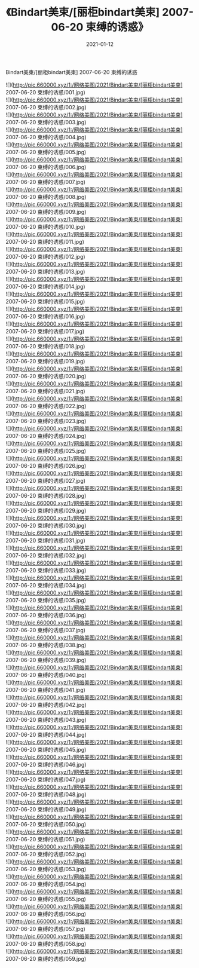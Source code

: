 ﻿---
layout: post
title:  《Bindart美束/[丽柜bindart美束] 2007-06-20 束缚的诱惑》
date:   2021-01-12
img: http://pic.660000.xyz/1:/网络美图/2021/Bindart美束/[丽柜bindart美束] 2007-06-20 束缚的诱惑/000.jpg
categories: [美女, 清纯, 唯美]
---

Bindart美束/[丽柜bindart美束] 2007-06-20 束缚的诱惑

 ![](http://pic.660000.xyz/1:/网络美图/2021/Bindart美束/[丽柜bindart美束] 2007-06-20 束缚的诱惑/001.jpg) <br>![](http://pic.660000.xyz/1:/网络美图/2021/Bindart美束/[丽柜bindart美束] 2007-06-20 束缚的诱惑/002.jpg) <br>![](http://pic.660000.xyz/1:/网络美图/2021/Bindart美束/[丽柜bindart美束] 2007-06-20 束缚的诱惑/003.jpg) <br>![](http://pic.660000.xyz/1:/网络美图/2021/Bindart美束/[丽柜bindart美束] 2007-06-20 束缚的诱惑/004.jpg) <br>![](http://pic.660000.xyz/1:/网络美图/2021/Bindart美束/[丽柜bindart美束] 2007-06-20 束缚的诱惑/005.jpg) <br>![](http://pic.660000.xyz/1:/网络美图/2021/Bindart美束/[丽柜bindart美束] 2007-06-20 束缚的诱惑/006.jpg) <br>![](http://pic.660000.xyz/1:/网络美图/2021/Bindart美束/[丽柜bindart美束] 2007-06-20 束缚的诱惑/007.jpg) <br>![](http://pic.660000.xyz/1:/网络美图/2021/Bindart美束/[丽柜bindart美束] 2007-06-20 束缚的诱惑/008.jpg) <br>![](http://pic.660000.xyz/1:/网络美图/2021/Bindart美束/[丽柜bindart美束] 2007-06-20 束缚的诱惑/009.jpg) <br>![](http://pic.660000.xyz/1:/网络美图/2021/Bindart美束/[丽柜bindart美束] 2007-06-20 束缚的诱惑/010.jpg) <br>![](http://pic.660000.xyz/1:/网络美图/2021/Bindart美束/[丽柜bindart美束] 2007-06-20 束缚的诱惑/011.jpg) <br>![](http://pic.660000.xyz/1:/网络美图/2021/Bindart美束/[丽柜bindart美束] 2007-06-20 束缚的诱惑/012.jpg) <br>![](http://pic.660000.xyz/1:/网络美图/2021/Bindart美束/[丽柜bindart美束] 2007-06-20 束缚的诱惑/013.jpg) <br>![](http://pic.660000.xyz/1:/网络美图/2021/Bindart美束/[丽柜bindart美束] 2007-06-20 束缚的诱惑/014.jpg) <br>![](http://pic.660000.xyz/1:/网络美图/2021/Bindart美束/[丽柜bindart美束] 2007-06-20 束缚的诱惑/015.jpg) <br>![](http://pic.660000.xyz/1:/网络美图/2021/Bindart美束/[丽柜bindart美束] 2007-06-20 束缚的诱惑/016.jpg) <br>![](http://pic.660000.xyz/1:/网络美图/2021/Bindart美束/[丽柜bindart美束] 2007-06-20 束缚的诱惑/017.jpg) <br>![](http://pic.660000.xyz/1:/网络美图/2021/Bindart美束/[丽柜bindart美束] 2007-06-20 束缚的诱惑/018.jpg) <br>![](http://pic.660000.xyz/1:/网络美图/2021/Bindart美束/[丽柜bindart美束] 2007-06-20 束缚的诱惑/019.jpg) <br>![](http://pic.660000.xyz/1:/网络美图/2021/Bindart美束/[丽柜bindart美束] 2007-06-20 束缚的诱惑/020.jpg) <br>![](http://pic.660000.xyz/1:/网络美图/2021/Bindart美束/[丽柜bindart美束] 2007-06-20 束缚的诱惑/021.jpg) <br>![](http://pic.660000.xyz/1:/网络美图/2021/Bindart美束/[丽柜bindart美束] 2007-06-20 束缚的诱惑/022.jpg) <br>![](http://pic.660000.xyz/1:/网络美图/2021/Bindart美束/[丽柜bindart美束] 2007-06-20 束缚的诱惑/023.jpg) <br>![](http://pic.660000.xyz/1:/网络美图/2021/Bindart美束/[丽柜bindart美束] 2007-06-20 束缚的诱惑/024.jpg) <br>![](http://pic.660000.xyz/1:/网络美图/2021/Bindart美束/[丽柜bindart美束] 2007-06-20 束缚的诱惑/025.jpg) <br>![](http://pic.660000.xyz/1:/网络美图/2021/Bindart美束/[丽柜bindart美束] 2007-06-20 束缚的诱惑/026.jpg) <br>![](http://pic.660000.xyz/1:/网络美图/2021/Bindart美束/[丽柜bindart美束] 2007-06-20 束缚的诱惑/027.jpg) <br>![](http://pic.660000.xyz/1:/网络美图/2021/Bindart美束/[丽柜bindart美束] 2007-06-20 束缚的诱惑/028.jpg) <br>![](http://pic.660000.xyz/1:/网络美图/2021/Bindart美束/[丽柜bindart美束] 2007-06-20 束缚的诱惑/029.jpg) <br>![](http://pic.660000.xyz/1:/网络美图/2021/Bindart美束/[丽柜bindart美束] 2007-06-20 束缚的诱惑/030.jpg) <br>![](http://pic.660000.xyz/1:/网络美图/2021/Bindart美束/[丽柜bindart美束] 2007-06-20 束缚的诱惑/031.jpg) <br>![](http://pic.660000.xyz/1:/网络美图/2021/Bindart美束/[丽柜bindart美束] 2007-06-20 束缚的诱惑/032.jpg) <br>![](http://pic.660000.xyz/1:/网络美图/2021/Bindart美束/[丽柜bindart美束] 2007-06-20 束缚的诱惑/033.jpg) <br>![](http://pic.660000.xyz/1:/网络美图/2021/Bindart美束/[丽柜bindart美束] 2007-06-20 束缚的诱惑/034.jpg) <br>![](http://pic.660000.xyz/1:/网络美图/2021/Bindart美束/[丽柜bindart美束] 2007-06-20 束缚的诱惑/035.jpg) <br>![](http://pic.660000.xyz/1:/网络美图/2021/Bindart美束/[丽柜bindart美束] 2007-06-20 束缚的诱惑/036.jpg) <br>![](http://pic.660000.xyz/1:/网络美图/2021/Bindart美束/[丽柜bindart美束] 2007-06-20 束缚的诱惑/037.jpg) <br>![](http://pic.660000.xyz/1:/网络美图/2021/Bindart美束/[丽柜bindart美束] 2007-06-20 束缚的诱惑/038.jpg) <br>![](http://pic.660000.xyz/1:/网络美图/2021/Bindart美束/[丽柜bindart美束] 2007-06-20 束缚的诱惑/039.jpg) <br>![](http://pic.660000.xyz/1:/网络美图/2021/Bindart美束/[丽柜bindart美束] 2007-06-20 束缚的诱惑/040.jpg) <br>![](http://pic.660000.xyz/1:/网络美图/2021/Bindart美束/[丽柜bindart美束] 2007-06-20 束缚的诱惑/041.jpg) <br>![](http://pic.660000.xyz/1:/网络美图/2021/Bindart美束/[丽柜bindart美束] 2007-06-20 束缚的诱惑/042.jpg) <br>![](http://pic.660000.xyz/1:/网络美图/2021/Bindart美束/[丽柜bindart美束] 2007-06-20 束缚的诱惑/043.jpg) <br>![](http://pic.660000.xyz/1:/网络美图/2021/Bindart美束/[丽柜bindart美束] 2007-06-20 束缚的诱惑/044.jpg) <br>![](http://pic.660000.xyz/1:/网络美图/2021/Bindart美束/[丽柜bindart美束] 2007-06-20 束缚的诱惑/045.jpg) <br>![](http://pic.660000.xyz/1:/网络美图/2021/Bindart美束/[丽柜bindart美束] 2007-06-20 束缚的诱惑/046.jpg) <br>![](http://pic.660000.xyz/1:/网络美图/2021/Bindart美束/[丽柜bindart美束] 2007-06-20 束缚的诱惑/047.jpg) <br>![](http://pic.660000.xyz/1:/网络美图/2021/Bindart美束/[丽柜bindart美束] 2007-06-20 束缚的诱惑/048.jpg) <br>![](http://pic.660000.xyz/1:/网络美图/2021/Bindart美束/[丽柜bindart美束] 2007-06-20 束缚的诱惑/049.jpg) <br>![](http://pic.660000.xyz/1:/网络美图/2021/Bindart美束/[丽柜bindart美束] 2007-06-20 束缚的诱惑/050.jpg) <br>![](http://pic.660000.xyz/1:/网络美图/2021/Bindart美束/[丽柜bindart美束] 2007-06-20 束缚的诱惑/051.jpg) <br>![](http://pic.660000.xyz/1:/网络美图/2021/Bindart美束/[丽柜bindart美束] 2007-06-20 束缚的诱惑/052.jpg) <br>![](http://pic.660000.xyz/1:/网络美图/2021/Bindart美束/[丽柜bindart美束] 2007-06-20 束缚的诱惑/053.jpg) <br>![](http://pic.660000.xyz/1:/网络美图/2021/Bindart美束/[丽柜bindart美束] 2007-06-20 束缚的诱惑/054.jpg) <br>![](http://pic.660000.xyz/1:/网络美图/2021/Bindart美束/[丽柜bindart美束] 2007-06-20 束缚的诱惑/055.jpg) <br>![](http://pic.660000.xyz/1:/网络美图/2021/Bindart美束/[丽柜bindart美束] 2007-06-20 束缚的诱惑/056.jpg) <br>![](http://pic.660000.xyz/1:/网络美图/2021/Bindart美束/[丽柜bindart美束] 2007-06-20 束缚的诱惑/057.jpg) <br>![](http://pic.660000.xyz/1:/网络美图/2021/Bindart美束/[丽柜bindart美束] 2007-06-20 束缚的诱惑/058.jpg) <br>![](http://pic.660000.xyz/1:/网络美图/2021/Bindart美束/[丽柜bindart美束] 2007-06-20 束缚的诱惑/059.jpg) <br>